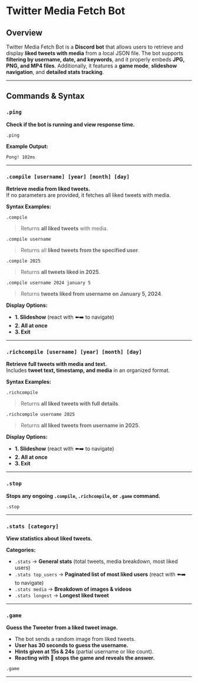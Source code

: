 # Twitter Media Fetch Bot

## Overview
Twitter Media Fetch Bot is a **Discord bot** that allows users to retrieve and display **liked tweets with media** from a local JSON file. The bot supports **filtering by username, date, and keywords**, and it properly embeds **JPG, PNG, and MP4 files**. Additionally, it features a **game mode**, **slideshow navigation**, and **detailed stats tracking**.

---

## **Commands & Syntax**

### `.ping`
**Check if the bot is running and view response time.**  
```
.ping
```
**Example Output:**  
```
Pong! 102ms
```

---

### `.compile [username] [year] [month] [day]`
**Retrieve media from liked tweets.**  
If no parameters are provided, it fetches all liked tweets with media.

**Syntax Examples:**  
```
.compile
```
> Returns **all liked tweets** with media.

```
.compile username
```
> Returns all **liked tweets from the specified user**.

```
.compile 2025
```
> Returns **all tweets liked in 2025**.

```
.compile username 2024 january 5
```
> Returns **tweets liked from username on January 5, 2024**.

**Display Options:**
- **1. Slideshow** (react with ⬅️➡️ to navigate)
- **2. All at once**
- **3. Exit**

---

### `.richcompile [username] [year] [month] [day]`
**Retrieve full tweets with media and text.**  
Includes **tweet text, timestamp, and media** in an organized format.

**Syntax Examples:**  
```
.richcompile
```
> Returns **all liked tweets with full details**.

```
.richcompile username 2025
```
> Returns **all liked tweets from username in 2025**.

**Display Options:**
- **1. Slideshow** (react with ⬅️➡️ to navigate)
- **2. All at once**
- **3. Exit**

---

### `.stop`
**Stops any ongoing `.compile`, `.richcompile`, or `.game` command.**  
```
.stop
```
---

### `.stats [category]`
**View statistics about liked tweets.**

**Categories:**
- `.stats` → **General stats** (total tweets, media breakdown, most liked users)
- `.stats top_users` → **Paginated list of most liked users** (react with ⬅️➡️ to navigate)
- `.stats media` → **Breakdown of images & videos**
- `.stats longest` → **Longest liked tweet**

---

### `.game`
**Guess the Tweeter from a liked tweet image.**  
- The bot sends a random image from liked tweets.
- **User has 30 seconds to guess the username.**
- **Hints given at 15s & 24s** (partial username or like count).
- **Reacting with 🤷 stops the game and reveals the answer.**

```
.game
```

---